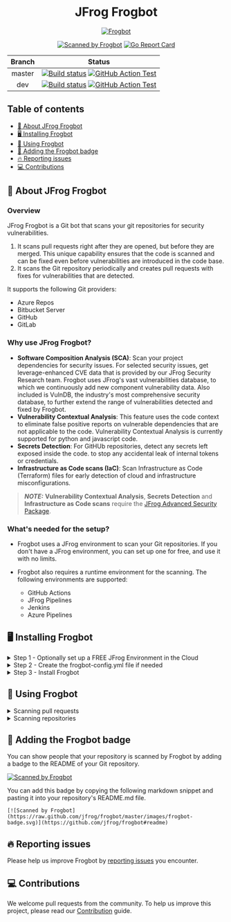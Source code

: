 <div align="center">

# JFrog Frogbot

[![Frogbot](images/frogbot-intro.png)](#readme)

[![Scanned by Frogbot](https://raw.github.com/jfrog/frogbot/master/images/frogbot-badge.svg)](https://github.com/jfrog/frogbot#readme)
[![Go Report Card](https://goreportcard.com/badge/github.com/jfrog/frogbot)](https://goreportcard.com/report/github.com/jfrog/frogbot)

| Branch |                                                                                                                                                                                    Status                                                                                                                                                                                    |
|:------:|:----------------------------------------------------------------------------------------------------------------------------------------------------------------------------------------------------------------------------------------------------------------------------------------------------------------------------------------------------------------------------:|
| master | [![Build status](https://github.com/jfrog/frogbot/actions/workflows/test.yml/badge.svg?branch=master)](https://github.com/jfrog/frogbot/actions/workflows/test.yml?branch=master)  [![GitHub Action Test](https://github.com/jfrog/frogbot/actions/workflows/action-test.yml/badge.svg?branch=master)](https://github.com/jfrog/frogbot/actions/workflows/action-test.yml?branch=master) |
|  dev   |                [![Build status](https://github.com/jfrog/frogbot/actions/workflows/test.yml/badge.svg?branch=dev)](https://github.com/jfrog/frogbot/actions/workflows/test.yml?branch=dev)  [![GitHub Action Test](https://github.com/jfrog/frogbot/actions/workflows/action-test.yml/badge.svg?branch=dev)](https://github.com/jfrog/frogbot/actions/workflows/action-test.yml?branch=dev)                |

</div>

## Table of contents

- [🤖 About JFrog Frogbot](#-about-jfrog-frogbot)
- [🖥️ Installing Frogbot](#️-installing-frogbot)
- [🚥 Using Frogbot](#-using-frogbot)
- [📛 Adding the Frogbot badge](#-adding-the-frogbot-badge)
- [🔥 Reporting issues](#-reporting-issues)
- [💻 Contributions](#-contributions)

<div id="what-is-frogbot"></div>

## 🤖 About JFrog Frogbot
### Overview

JFrog Frogbot is a Git bot that scans your git repositories for security vulnerabilities.
1. It scans pull requests right after they are opened, but before they are merged. This unique capability ensures that the code is scanned and can be fixed even before vulnerabilities are introduced in the code base.
2. It scans the Git repository periodically and creates pull requests with fixes for vulnerabilities that are detected.

It supports the following Git providers:
- Azure Repos
- Bitbucket Server
- GitHub
- GitLab

### Why use JFrog Frogbot?
- **Software Composition Analysis (SCA)**: Scan your project dependencies for security issues. For selected security issues, get leverage-enhanced CVE data that is provided by our JFrog Security Research team. Frogbot uses JFrog's vast vulnerabilities database, to which we continuously add new component vulnerability data. Also included is VulnDB, the industry's most comprehensive security database, to further extend the range of vulnerabilities detected and fixed by Frogbot.
- **Vulnerability Contextual Analysis**: This feature uses the code context to eliminate false positive reports on vulnerable dependencies that are not applicable to the code. Vulnerability Contextual Analysis is currently supported for python and javascript code.
- **Secrets Detection**: For GitHUb repositories, detect any secrets left exposed inside the code. to stop any accidental leak of internal tokens or credentials.
- **Infrastructure as Code scans (IaC)**: Scan Infrastructure as Code (Terraform) files for early detection of cloud and infrastructure misconfigurations.

> **_NOTE:_** **Vulnerability Contextual Analysis**, **Secrets Detection** and **Infrastructure as Code scans**
  > require the [JFrog Advanced Security Package](https://jfrog.com/xray/).

### What's needed for the setup?
- Frogbot uses a JFrog environment to scan your Git repositories. If you don't have a JFrog environment, you can set up one for free, and use it with no limits.
- Frogbot also requires a runtime environment for the scanning. The following environments are supported:

  - GitHub Actions
  - JFrog Pipelines
  - Jenkins
  - Azure Pipelines 

## 🖥️ Installing Frogbot

<details>
  <summary>Step 1 - Optionally set up a FREE JFrog Environment in the Cloud</summary>

Frogbot requires a JFrog environment to scan your projects. If you don't have an environment, we can set up a free environment in the cloud for you. Just run one of the following commands in your terminal to set up an environment in less than a minute.

The commands will do the following:

1. Install [JFrog CLI](https://www.jfrog.com/confluence/display/CLI/JFrog+CLI) on your machine.
2. Create a FREE JFrog environment in the cloud for you.

**For macOS and Linux, use curl**

```
curl -fL "https://getcli.jfrog.io?setup" | sh
```

**For Windows, use PowerShell**

```
powershell "Start-Process -Wait -Verb RunAs powershell '-NoProfile iwr https://releases.jfrog.io/artifactory/jfrog-cli/v2-jf/[RELEASE]/jfrog-cli-windows-amd64/jf.exe -OutFile $env:SYSTEMROOT\system32\jf.exe'" ; jf setup
```

After the setup is complete, you'll receive an email with your JFrog environment connection details, which can be stored as secrets in Git.

</details>

<details>
  <summary>Step 2 - Create the frogbot-config.yml file if needed</summary>

- [Creating the frogbot-config.yml File](docs/frogbot-config.md)

</details>

<details>
  <summary>Step 3 - Install Frogbot</summary>

- [Installing Frogbot on Azure Repos repositories](docs/install-azure-repos.md)
- [Installing Frogbot on Bitbucket Server repositories](docs/install-bitbucket-server.md)
- [Installing Frogbot on GitHub repositories](docs/install-github.md)
- [Installing Frogbot on GitLab repositories](docs/install-gitlab.md)

</details>

<div id="reporting-issues"></div>

## 🚥 Using Frogbot
<details>
  <summary>Scanning pull requests</summary>

### General

Frogbot uses [JFrog Xray](https://jfrog.com/xray/) (version 3.29.0 and above is required) to scan your pull requests. It adds the scan results as a comment on the pull request. If no new vulnerabilities are found, Frogbot will also add a comment, confirming this.

Supported package management tools:

- Go
- Gradle
- Maven
- .NET
- npm
- NuGet
- Pip
- Pipenv
- Poetry
- Yarn 2

### How to use Pull Request scanning?

  <details>
    <summary>Azure Repos</summary>

  After you create a new pull request, Frogbot will automatically scan it.

  > **_NOTE:_** The scan output will include only new vulnerabilities added by the pull request.
  > Vulnerabilities that aren't new, and existed in the code before the pull request was created, will not be included in
  > the
  > report. In order to include all the vulnerabilities in the report, including older ones that weren't added by this
  > PR, use the includeAllVulnerabilities parameter in the frogbot-config.yml file.

  The Frogbot Azure Repos scan workflow is:

  1. The developer opens a pull request.
  2. Frogbot scans the pull request and adds a comment with the scan results.
  3. Frogbot can be triggered again following new commits, by adding a comment with the `rescan` text.

  </details>

  <details>
    <summary>Bitbucket Server</summary>

  After you create a new pull request, Frogbot will automatically scan it.

  > **_NOTE:_** The scan output will include only new vulnerabilities added by the pull request.
  > Vulnerabilities that aren't new, and existed in the code before the pull request was created, will not be included in
  > the
  > report. In order to include all of the vulnerabilities in the report, including older ones that weren't added by this
  > PR, use the includeAllVulnerabilities parameter in the frogbot-config.yml file.

  The Frogbot scan on Bitbucket Server workflow:

  1. The developer opens a pull request.
  2. Frogbot scans the pull request and adds a comment with the scan results.
  3. Frogbot can be triggered again following new commits, by adding a comment with the `rescan` text.

  </details>

  <details>
    <summary>GitHub</summary>

  After you create a new pull request, the maintainer of the Git repository can trigger Frogbot to scan the pull request from the pull request UI.

  > **_NOTE:_** The scan output will include only new vulnerabilities added by the pull request.
  > Vulnerabilities that aren't new, and existed in the code before the pull request was created, will not be included in
  > the
  > report. In order to include all of the vulnerabilities in the report, including older ones that weren't added by this
  > PR, use the includeAllVulnerabilities parameter in the frogbot-config.yml file.

  The Frogbot GitHub scan workflow is:

  1. The developer opens a pull request.
  2. The Frogbot workflow automatically gets triggered and a [GitHub environment](https://docs.github.com/en/actions/deployment/targeting-different-environments/using-environments-for-deployment#creating-an-environment) named `frogbot` becomes pending for the maintainer's approval.

  [![](./images/github-pending-deployment.png)](#running-frogbot-on-github)

  3. The maintainer of the repository reviews the pull request and approves the scan: [![](./images/github-deployment.gif)](#running-frogbot-on-github)
  4. Frogbot can be triggered again following new commits, by repeating steps 2 and 3.

  </details>

  <details>
    <summary>GitLab</summary>

  After you create a new merge request, the maintainer of the Git repository can trigger Frogbot to scan the merge request from the merge request UI.

  > **_NOTE:_** The scan output will include only new vulnerabilities added by the merge request.
  > Vulnerabilities that aren't new, and existed in the code before the merge request was created, will not be included in
  > the
  > report. In order to include all of the vulnerabilities in the report, including older ones that weren't added by this
  > merge request, use the includeAllVulnerabilities parameter in the frogbot-config.yml file.

  The Frogbot GitLab flow is as follows:

  1. The developer opens a merge request.
  2. The maintainer of the repository reviews the merge request and approves the scan by triggering the manual _frogbot-scan_ job.
  3. Frogbot is then triggered by the job, it scans the merge request, and adds a comment with the scan results.
  4. Frogbot can be triggered again following new commits, by triggering the _frogbot-scan_ job again.
    [GitLab CI Run Button](./images/gitlab-run-button.png)

  </details>

### 👮 Security note for pull requests scanning

When installing Frogbot using JFrog Pipelines, Jenkins and Azure DevOps, Frogbot will not wait for a maintainer's approval before scanning newly opened pull requests. Using Frogbot with these platforms, however, isn't recommended for open-source projects.

When installing Frogbot using GitHub Actions and GitLab however, Frogbot will initiate the scan only after it is approved by a maintainer of the project. The goal of this review is to ensure that external code contributors don't introduce malicious code as part of the pull request. Since this review step is enforced by Frogbot when used with GitHub Actions and GitLab, it is safe to be used for open-source projects.

### Scan results

Frogbot adds the scan results to the pull request in the following format:

#### 👍 No issues

If no new vulnerabilities are found, Frogbot automatically adds the following comment to the pull request:

[![](https://raw.githubusercontent.com/jfrog/frogbot/master/resources/v2/noVulnerabilityBanner.png)](#-no-issues)

#### 👎 Issues were found

If new vulnerabilities are found, Frogbot adds them as a comment on the pull request. For example:

|                                                      SEVERITY                                                       | CONTEXTUAL ANALYSIS                  | DIRECT DEPENDENCIES                  | IMPACTED DEPENDENCY                   | FIXED VERSIONS                       |
|:-------------------------------------------------------------------------------------------------------------------:| :----------------------------------: | :----------------------------------: | :-----------------------------------: | :---------------------------------: | 
| ![](https://raw.githubusercontent.com/jfrog/frogbot/master/resources/v2/applicableCriticalSeverity.png)<br>Critical | $\color{}{\textsf{Undetermined}}$ |vconsole:3.15.0 | vconsole:3.15.0 |  |
|   ![](https://raw.githubusercontent.com/jfrog/frogbot/master/resources/v2/notApplicableCritical.png)<br>Critical    | $\color{#3CB371}{\textsf{Not Applicable}}$ |minimist:1.2.5 | minimist:1.2.5 | [0.2.4]<br>[1.2.6] |
|   ![](https://raw.githubusercontent.com/jfrog/frogbot/master/resources/v2/applicableHighSeverity.png)<br>    High   | $\color{#FF7377}{\textsf{Applicable}}$ |protobufjs:6.11.2 | protobufjs:6.11.2 | [6.11.3] |
|     ![](https://raw.githubusercontent.com/jfrog/frogbot/master/resources/v2/notApplicableHigh.png)<br>    High      | $\color{#3CB371}{\textsf{Not Applicable}}$ |lodash:4.17.19 | lodash:4.17.19 | [4.17.21] |

</details>

<details>
  <summary>Scanning repositories</summary>

### Automatic pull requests creation
Frogbot scans your Git repositories periodically and automatically creates pull requests for upgrading vulnerable dependencies to a version with a fix.
Supported package management tools:

- Go
- Maven
- npm
- Pip
- Pipenv
- Poetry
- Yarn 2

![](./images/fix-pr.png)

### Adding Security Alerts
For GitHub repositories, issues that are found during Frogbot's periodic scans are also added to the [Security Alerts](https://docs.github.com/en/code-security/code-scanning/automatically-scanning-your-code-for-vulnerabilities-and-errors/managing-code-scanning-alerts-for-your-repository) view in the UI. 
The following alert types are supported:

#### 1. CVEs on vulnerable depedencies
![](./images/github-code-scanning.png)

![](./images/github-code-scanning-content.png)

#### 2. Secrets that are exposed in the code (for GitHub only))
![](./images/github-code-scanning-iac-content.png)

#### 3. Infrastructure as Code issues  
![](./images/github-code-scanning-secrets-content.png)

</details>

</details>

## 📛 Adding the Frogbot badge

You can show people that your repository is scanned by Frogbot by adding a badge to the README of your Git repository.

[![Scanned by Frogbot](https://raw.github.com/jfrog/frogbot/master/images/frogbot-badge.svg)](https://github.com/jfrog/frogbot#readme)

You can add this badge by copying the following markdown snippet and pasting it into your repository's README.md file.
```
[![Scanned by Frogbot](https://raw.github.com/jfrog/frogbot/master/images/frogbot-badge.svg)](https://github.com/jfrog/frogbot#readme)
```

## 🔥 Reporting issues

Please help us improve Frogbot by [reporting issues](https://github.com/jfrog/frogbot/issues/new/choose) you encounter.

<div id="contributions"></div>

## 💻 Contributions

We welcome pull requests from the community. To help us improve this project, please read our [Contribution](./CONTRIBUTING.md#-guidelines) guide.
